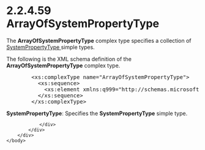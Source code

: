 <html dir="LTR" xmlns:mshelp="http://msdn.microsoft.com/mshelp" xmlns:ddue="http://ddue.schemas.microsoft.com/authoring/2003/5" xmlns:xlink="http://www.w3.org/1999/xlink" xmlns:tool="http://www.microsoft.com/tooltip">
    <head>
        <meta http-equiv="Content-Type" content="text/html; CHARSET=utf-8"></meta>
        <meta name="save" content="history"></meta>
        <title>2.2.4.59 ArrayOfSystemPropertyType</title>
        <xml>
            <mshelp:toctitle title="2.2.4.59 ArrayOfSystemPropertyType"></mshelp:toctitle>
            <mshelp:rltitle title="[MS-SSMDSWS-15]: ArrayOfSystemPropertyType"></mshelp:rltitle>
            <mshelp:keyword index="A" term="912dfc82-1de5-462f-954b-ce774f0a6819"></mshelp:keyword>
            <mshelp:attr name="DCSext.ContentType" value="open specification"></mshelp:attr>
            <mshelp:attr name="AssetID" value="912dfc82-1de5-462f-954b-ce774f0a6819"></mshelp:attr>
            <mshelp:attr name="TopicType" value="kbRef"></mshelp:attr>
            <mshelp:attr name="DCSext.Title" value="[MS-SSMDSWS-15]: ArrayOfSystemPropertyType" />
        </xml>
    </head>
    <body>
        <div id="header">
            <h1 class="heading">2.2.4.59 ArrayOfSystemPropertyType</h1>
        </div>
        <div id="mainSection">
            <div id="mainBody">
                <div id="allHistory" class="saveHistory"></div>
                <div id="sectionSection0" class="section" name="collapseableSection">
                    

<p>The <b>ArrayOfSystemPropertyType</b> complex type specifies
a collection of <a href="cdd395c7-0f2f-48b4-98cb-c8ddda229c60.md">SystemPropertyType
</a>simple types.</p>

<p>The following is the XML schema definition of the <b>ArrayOfSystemPropertyType</b>
complex type.</p>

<dl>
<dd>
<div><pre>   &lt;xs:complexType name=&quot;ArrayOfSystemPropertyType&quot;&gt;
     &lt;xs:sequence&gt;
       &lt;xs:element xmlns:q999=&quot;http://schemas.microsoft.com/sqlserver/masterdataservices/2009/09&quot; minOccurs=&quot;0&quot; maxOccurs=&quot;unbounded&quot; name=&quot;SystemPropertyType&quot; type=&quot;q999:SystemPropertyType&quot; xmlns:xs=&quot;http://www.w3.org/2001/XMLSchema&quot; /&gt;
     &lt;/xs:sequence&gt;
   &lt;/xs:complexType&gt;
</pre></div>
</dd></dl>

<p><b>SystemPropertyType</b>: Specifies the <b>SystemPropertyType</b>
simple type.</p>


                </div>
            </div>
        </div>
    </body>
</html>
